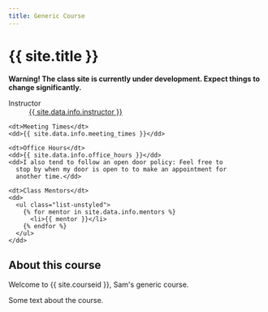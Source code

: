 ```yaml
---
title: Generic Course
---
```

# {{ site.title }}

**Warning!  The class site is currently under development.  Expect things
to change significantly.**

  <dl class="dl-horizontal">
    <dt>Instructor</dt>
    <dd>
      <a href="{{ site.data.info.instructor_homepage }}">{{ site.data.info.instructor }}</a>
    </dd>
  
    <dt>Meeting Times</dt>
    <dd>{{ site.data.info.meeting_times }}</dd>
  
    <dt>Office Hours</dt>
    <dd>{{ site.data.info.office_hours }}</dd>
    <dd>I also tend to follow an open door policy: Feel free to
      stop by when my door is open to to make an appointment for
      another time.</dd>

    <dt>Class Mentors</dt>
    <dd>
      <ul class="list-unstyled">
        {% for mentor in site.data.info.mentors %}
          <li>{{ mentor }}</li>
        {% endfor %}
      </ul>
    </dd>
  </dl>

## About this course

Welcome to {{ site.courseid }}, Sam's generic course.

Some text about the course.
